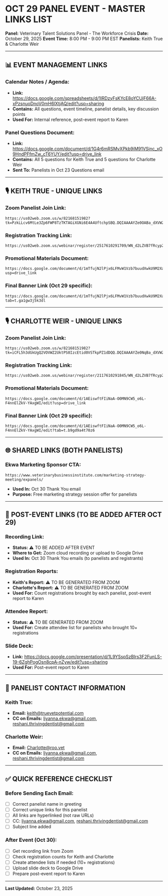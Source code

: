 # OCT 29 PANEL EVENT - MASTER LINKS LIST

**Panel:** Veterinary Talent Solutions Panel - The Workforce Crisis
**Date:** October 29, 2025
**Event Time:** 8:00 PM - 9:00 PM EST
**Panelists:** Keith True & Charlotte Weir

---

## 📊 EVENT MANAGEMENT LINKS

### **Calendar Notes / Agenda:**
- **Link:** https://docs.google.com/spreadsheets/d/1IRDzyFsKYcE8oYCUjF66A-xPzsnuoDnoV0mH6lXtjAQ/edit?usp=sharing
- **Contains:** All questions, event timeline, panelist details, key discussion points
- **Used For:** Internal reference, post-event report to Karen

### **Panel Questions Document:**
- **Link:** https://docs.google.com/document/d/1G4r6mRSMvXPkb9iM91VSjnc_xO9HndPFfmZw_cT6YUY/edit?usp=drive_link
- **Contains:** All 5 questions for Keith True and 5 questions for Charlotte Weir
- **Sent To:** Panelists in Oct 23 Questions email

---

## 🎙 KEITH TRUE - UNIQUE LINKS

### **Zoom Panelist Join Link:**
```
https://us02web.zoom.us/w/82168151982?tk=PzkLLcv6MtLe3Zp6FWP8TzTKTAGiXGNi6E4A4UftchpSBQ.DQIAAAAYZe0OABa_dXVWZEdGNGJNdGZIbVhsR2tJaE13AAAAAAAAAAAAAAAAAAAAAAAAAAAA&pwd=V3dtMmlvUVFXTVRibXUwQ1ZtS2llQT09
```

### **Registration Tracking Link:**
```
https://us02web.zoom.us/webinar/register/2517610291709/WN_d2LZVB7fRcyp2VM7cFc9mg
```

### **Promotional Materials Document:**
```
https://docs.google.com/document/d/1mTfujN2lPjx6LFMvW1Vzb7buudXwkU9M2Xaq766g50I/edit?usp=drive_link
```

### **Final Banner Link (Oct 29 specific):**
```
https://docs.google.com/document/d/1mTfujN2lPjx6LFMvW1Vzb7buudXwkU9M2Xaq766g50I/edit?tab=t.ga1gw3j5k3dl
```

---

## 🎙 CHARLOTTE WEIR - UNIQUE LINKS

### **Zoom Panelist Join Link:**
```
https://us02web.zoom.us/w/82168151982?tk=iCFL5h3dGkUgQ2VOVWZ2UktPS0IzcEtid0VSTkpPZ1dDQQ.DQIAAAAYZe0NqBa_dXVWZEdGNGJNdGZIbVhsR2tJaE13AAAAAAAAAAAAAAAAAAAAAAAAAAAA&pwd=V3dtMmlvUVFXTVRibXUwQ1ZtS2llQT09
```

### **Registration Tracking Link:**
```
https://us02web.zoom.us/webinar/register/2117610291845/WN_d2LZVB7fRcyp2VM7cFc9mg
```

### **Promotional Materials Document:**
```
https://docs.google.com/document/d/1AEiswftFIiNaA-O0MN9CW5_o6L-F4nnElZkV-YAxgWI/edit?usp=drive_link
```

### **Final Banner Link (Oct 29 specific):**
```
https://docs.google.com/document/d/1AEiswftFIiNaA-O0MN9CW5_o6L-F4nnElZkV-YAxgWI/edit?tab=t.b9gd9a4t70z6
```

---

## 🌐 SHARED LINKS (BOTH PANELISTS)

### **Ekwa Marketing Sponsor CTA:**
```
https://www.veterinarybusinessinstitute.com/marketing-strategy-meeting/expanels/
```
- **Used In:** Oct 30 Thank You email
- **Purpose:** Free marketing strategy session offer for panelists

---

## 📅 POST-EVENT LINKS (TO BE ADDED AFTER OCT 29)

### **Recording Link:**
- **Status:** ⚠️ TO BE ADDED AFTER EVENT
- **Where to Get:** Zoom cloud recording or upload to Google Drive
- **Used In:** Oct 30 Thank You emails (to panelists and registrants)

### **Registration Reports:**
- **Keith's Report:** ⚠️ TO BE GENERATED FROM ZOOM
- **Charlotte's Report:** ⚠️ TO BE GENERATED FROM ZOOM
- **Used For:** Count registrations brought by each panelist, post-event report to Karen

### **Attendee Report:**
- **Status:** ⚠️ TO BE GENERATED FROM ZOOM
- **Used For:** Create attendee list for panelists who brought 10+ registrations

### **Slide Deck:**
- **Link:** https://docs.google.com/presentation/d/1L9YSspSzBIrs3F2FunLS-19-6ZghPogOsn8cpA-nZyw/edit?usp=sharing
- **Used For:** Post-event report to Karen

---

## 📧 PANELIST CONTACT INFORMATION

### **Keith True:**
- **Email:** keith@truevetpotential.com
- **CC on Emails:** liyanna.ekwa@gmail.com, reshani.thrivingdentist@gmail.com

### **Charlotte Weir:**
- **Email:** Charlotte@roo.vet
- **CC on Emails:** liyanna.ekwa@gmail.com, reshani.thrivingdentist@gmail.com

---

## ✅ QUICK REFERENCE CHECKLIST

### **Before Sending Each Email:**
- [ ] Correct panelist name in greeting
- [ ] Correct unique links for this panelist
- [ ] All links are hyperlinked (not raw URLs)
- [ ] CC: liyanna.ekwa@gmail.com, reshani.thrivingdentist@gmail.com
- [ ] Subject line added

### **After Event (Oct 30):**
- [ ] Get recording link from Zoom
- [ ] Check registration counts for Keith and Charlotte
- [ ] Create attendee lists if needed (10+ registrations)
- [ ] Upload slide deck to Google Drive
- [ ] Prepare post-event report to Karen

---

**Last Updated:** October 23, 2025
